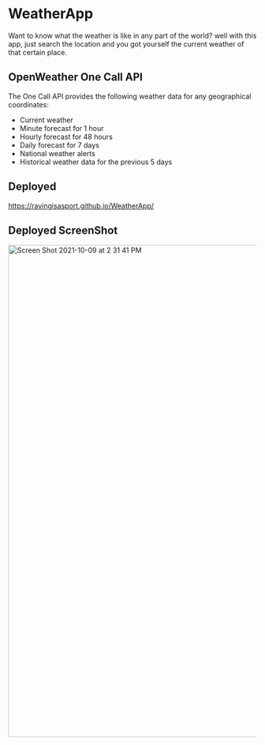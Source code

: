 # WeatherApp
Want to know what the weather is like in any part of the world? well with this app, just search the location and you got yourself the current weather of that certain place.
## OpenWeather One Call API 
The One Call API provides the following weather data for any geographical coordinates:
* Current weather
* Minute forecast for 1 hour
* Hourly forecast for 48 hours
* Daily forecast for 7 days
* National weather alerts
* Historical weather data for the previous 5 days
## Deployed
https://ravingisasport.github.io/WeatherApp/
## Deployed ScreenShot
<img width="998" alt="Screen Shot 2021-10-09 at 2 31 41 PM" src="https://user-images.githubusercontent.com/87382254/136671743-7476e164-41be-4850-afae-46c68bdbe4b5.png">
